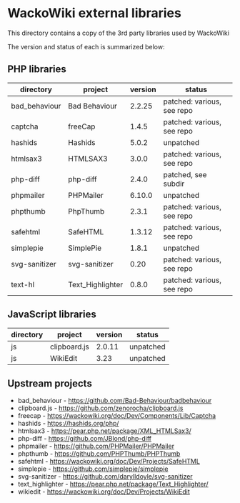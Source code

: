 WackoWiki external libraries
============================
This directory contains a copy of the 3rd party libraries used by WackoWiki

The version and status of each is summarized below:

## PHP libraries

| directory			| project			| version	| status |
| ----------------- | ----------------- | --------- | --------- |
| bad_behaviour		| Bad Behaviour		| 2.2.25	| patched: various, see repo |
| captcha			| freeCap			| 1.4.5		| patched: various, see repo |
| hashids			| Hashids			| 5.0.2		| unpatched |
| htmlsax3			| HTMLSAX3			| 3.0.0		| patched: various, see repo |
| php-diff			| php-diff			| 2.4.0		| patched, see subdir |
| phpmailer			| PHPMailer			| 6.10.0		| unpatched |
| phpthumb			| PhpThumb			| 2.3.1		| patched: various, see repo |
| safehtml			| SafeHTML			| 1.3.12	| patched: various, see repo |
| simplepie			| SimplePie			| 1.8.1		| unpatched |
| svg-sanitizer		| svg-sanitizer		| 0.20		| patched: various, see repo |
| text-hl			| Text_Highlighter	| 0.8.0		| patched: various, see repo |

## JavaScript libraries

| directory			| project			| version	| status |
| ----------------- | ----------------- | --------- | --------- |
| js				| clipboard.js		| 2.0.11	| unpatched |
| js				| WikiEdit			| 3.23		| unpatched |

Upstream projects
-----------------
- bad_behaviour		- https://github.com/Bad-Behaviour/badbehaviour
- clipboard.js		- https://github.com/zenorocha/clipboard.js
- freecap			- https://wackowiki.org/doc/Dev/Components/Lib/Captcha
- hashids			- https://hashids.org/php/
- htmlsax3			- https://pear.php.net/package/XML_HTMLSax3/
- php-diff			- https://github.com/JBlond/php-diff
- phpmailer			- https://github.com/PHPMailer/PHPMailer
- phpthumb			- https://github.com/PHPThumb/PHPThumb
- safehtml			- https://wackowiki.org/doc/Dev/Projects/SafeHTML
- simplepie			- https://github.com/simplepie/simplepie
- svg-sanitizer		- https://github.com/darylldoyle/svg-sanitizer
- text_highlighter	- https://pear.php.net/package/Text_Highlighter/
- wikiedit			- https://wackowiki.org/doc/Dev/Projects/WikiEdit
